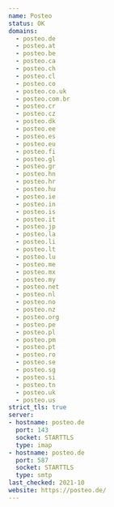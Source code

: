 ```yaml
---
name: Posteo
status: OK
domains:
  - posteo.de
  - posteo.at
  - posteo.be
  - posteo.ca
  - posteo.ch
  - posteo.cl
  - posteo.co
  - posteo.co.uk
  - posteo.com.br
  - posteo.cr
  - posteo.cz
  - posteo.dk
  - posteo.ee
  - posteo.es
  - posteo.eu
  - posteo.fi
  - posteo.gl
  - posteo.gr
  - posteo.hn
  - posteo.hr
  - posteo.hu
  - posteo.ie
  - posteo.in
  - posteo.is
  - posteo.it
  - posteo.jp
  - posteo.la
  - posteo.li
  - posteo.lt
  - posteo.lu
  - posteo.me
  - posteo.mx
  - posteo.my
  - posteo.net
  - posteo.nl
  - posteo.no
  - posteo.nz
  - posteo.org
  - posteo.pe
  - posteo.pl
  - posteo.pm
  - posteo.pt
  - posteo.ro
  - posteo.se
  - posteo.sg
  - posteo.si
  - posteo.tn
  - posteo.uk
  - posteo.us
strict_tls: true
server:
- hostname: posteo.de
  port: 143
  socket: STARTTLS
  type: imap
- hostname: posteo.de
  port: 587
  socket: STARTTLS
  type: smtp
last_checked: 2021-10
website: https://posteo.de/
---
```

